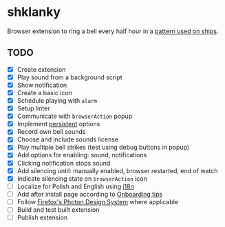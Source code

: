 # shklanky

Browser extension to ring a bell every half hour in a [pattern used on ships](https://en.wikipedia.org/wiki/Ship%27s_bell#Strikes_of_the_ship's_bell).

## TODO

- [x] Create extension
- [x] Play sound from a background script
- [x] Show notification
- [x] Create a basic icon
- [x] Schedule playing with `alarm`
- [x] Setup linter
- [x] Communicate with `browserAction` popup
- [x] Implement [persistent](https://extensionworkshop.com/documentation/develop/testing-persistent-and-restart-features/) options
- [x] Record own bell sounds
- [x] Choose and include sounds license
- [x] Play multiple bell strikes (test using debug buttons in popup)
- [x] Add options for enabling: sound, notifications
- [x] Clicking notification stops sound
- [x] Add silencing until: manually enabled, browser restarted, end of watch
- [x] Indicate silencing state on `browserAction` icon
- [ ] Localize for Polish and English using [i18n](https://developer.mozilla.org/en-US/docs/Mozilla/Add-ons/WebExtensions/API/i18n)
- [ ] Add after install page according to [Onboarding tips](https://extensionworkshop.com/documentation/develop/onboard-upboard-offboard-users/)
- [ ] Follow [Firefox's Photon Design System](https://design.firefox.com/photon/) where applicable
- [ ] Build and test built extension
- [ ] Publish extension
